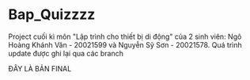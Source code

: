 # Bap_Quizzzz
Project cuối kì môn "Lập trình cho thiết bị di động" của 2 sinh viên: Ngô Hoàng Khánh Văn - 20021599 và Nguyễn Sỹ Sơn - 20021578.
 Quá trình update được ghi lại qua các branch
 
ĐÂY LÀ BẢN FINAL
 
